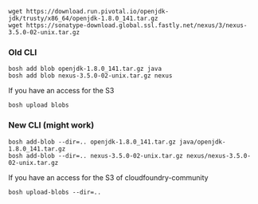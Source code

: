 
```
wget https://download.run.pivotal.io/openjdk-jdk/trusty/x86_64/openjdk-1.8.0_141.tar.gz
wget https://sonatype-download.global.ssl.fastly.net/nexus/3/nexus-3.5.0-02-unix.tar.gz
```

### Old CLI

```
bosh add blob openjdk-1.8.0_141.tar.gz java
bosh add blob nexus-3.5.0-02-unix.tar.gz nexus
```

If you have an access for the S3

```
bosh upload blobs
```

### New CLI (might work)

```
bosh add-blob --dir=.. openjdk-1.8.0_141.tar.gz java/openjdk-1.8.0_141.tar.gz
bosh add-blob --dir=.. nexus-3.5.0-02-unix.tar.gz nexus/nexus-3.5.0-02-unix.tar.gz
```

If you have an access for the S3 of cloudfoundry-community

```
bosh upload-blobs --dir=..
```

